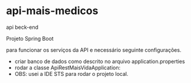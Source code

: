 # api-mais-medicos
api beck-end

Projeto Spring Boot

para funcionar os serviços da API e necessário seguinte configurações.

- criar banco de dados como descrito no arquivo application.properties
- rodar a classe ApiRestMaisVidaApplication: 
- OBS: usei a IDE STS para rodar o projeto local. 
